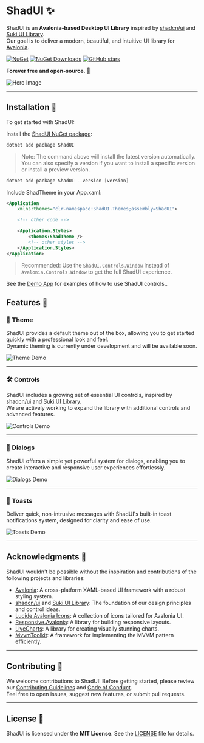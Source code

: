 # ShadUI ✨

ShadUI is an **Avalonia-based Desktop UI Library** inspired by [shadcn/ui](https://ui.shadcn.com/)
and [Suki UI Library](https://kikipoulet.github.io/SukiUI/).  
Our goal is to deliver a modern, beautiful, and intuitive UI library for [Avalonia](https://avaloniaui.net/).

[![NuGet](https://img.shields.io/nuget/v/ShadUI.svg)](https://www.nuget.org/packages/ShadUI)
[![NuGet Downloads](https://img.shields.io/nuget/dt/ShadUI)](https://www.nuget.org/packages/ShadUI)
[![GitHub stars](https://img.shields.io/github/stars/accntech/shad-ui)](https://github.com/accntech/shad-ui/stargazers)

**Forever free and open-source.** 🚀

![Hero Image](https://raw.githubusercontent.com/accntech/shad-ui/main/docs/hero.png)

---

## Installation 🚀

To get started with ShadUI:

Install the [ShadUI NuGet package](https://www.nuget.org/packages/ShadUI/):

```powershell
dotnet add package ShadUI
```

> Note: The command above will install the latest version automatically. You can also specify a version if you want to install a specific version or install a preview version.

```powershell
dotnet add package ShadUI --version [version]
```

Include ShadTheme in your App.xaml:

```xml
<Application
    xmlns:themes="clr-namespace:ShadUI.Themes;assembly=ShadUI">

    <!-- other code -->

    <Application.Styles>
        <themes:ShadTheme />
        <!-- other styles -->
    </Application.Styles>
</Application>
```

> Recommended: Use the `ShadUI.Controls.Window` instead of `Avalonia.Controls.Window` to get the full ShadUI experience.

See the [Demo App]() for examples of how to use ShadUI controls..

## Features 🌟

### 🎨 Theme

ShadUI provides a default theme out of the box, allowing you to get started quickly with a professional look and feel.  
Dynamic theming is currently under development and will be available soon.

![Theme Demo](https://raw.githubusercontent.com/accntech/shad-ui/main/docs/demo-01.gif)

---

### 🛠️ Controls

ShadUI includes a growing set of essential UI controls, inspired by [shadcn/ui](https://ui.shadcn.com/)
and [Suki UI Library](https://kikipoulet.github.io/SukiUI/).  
We are actively working to expand the library with additional controls and advanced features.

![Controls Demo](https://raw.githubusercontent.com/accntech/shad-ui/main/docs/demo-02.gif)

---

### 💬 Dialogs

ShadUI offers a simple yet powerful system for dialogs, enabling you to create interactive and responsive user
experiences effortlessly.

![Dialogs Demo](https://raw.githubusercontent.com/accntech/shad-ui/main/docs/demo-03.gif)

---

### 🔔 Toasts

Deliver quick, non-intrusive messages with ShadUI's built-in toast notifications system, designed for clarity and ease
of use.

![Toasts Demo](https://raw.githubusercontent.com/accntech/shad-ui/main/docs/demo-04.gif)

---

## Acknowledgments 💖

ShadUI wouldn't be possible without the inspiration and contributions of the following projects and libraries:

- [Avalonia](https://avaloniaui.net/): A cross-platform XAML-based UI framework with a robust styling system.
- [shadcn/ui](https://ui.shadcn.com/) and [Suki UI Library](https://kikipoulet.github.io/SukiUI/): The foundation of our
  design principles and control ideas.
- [Lucide Avalonia Icons](https://github.com/MarwanFr/LucideAvaloniaUI/): A collection of icons tailored for Avalonia
  UI.
- [Responsive.Avalonia](https://github.com/russkyc/responsive-avalonia): A library for building responsive layouts.
- [LiveCharts](https://livecharts.dev/): A library for creating visually stunning charts.
- [MvvmToolkit](https://github.com/CommunityToolkit): A framework for implementing the MVVM pattern efficiently.

---

## Contributing 🤝

We welcome contributions to ShadUI! Before getting started, please review our [Contributing Guidelines](https://github.com/accntech/shad-ui/blob/main/CONTRIBUTING.md) and [Code of Conduct](https://github.com/accntech/shad-ui/blob/main/CODE_OF_CONDUCT.md).  
Feel free to open issues, suggest new features, or submit pull requests.

---

## License 📜

ShadUI is licensed under the **MIT License**. See the [LICENSE](https://github.com/accntech/shad-ui/blob/main/LICENSE) file for details.
